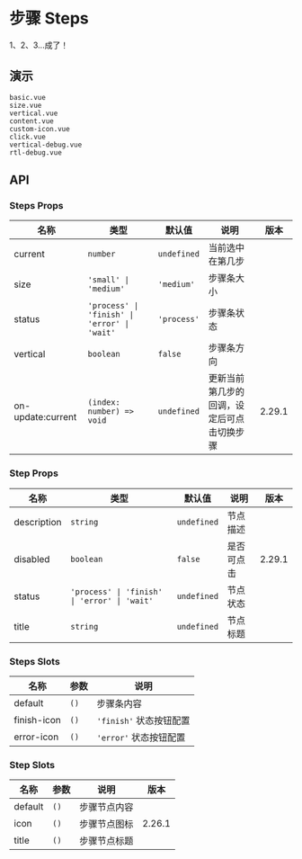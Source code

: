 # 步骤 Steps

<!--single-column-->

1、2、3...成了！

## 演示

```demo
basic.vue
size.vue
vertical.vue
content.vue
custom-icon.vue
click.vue
vertical-debug.vue
rtl-debug.vue
```

## API

### Steps Props

| 名称 | 类型 | 默认值 | 说明 | 版本 |
| --- | --- | --- | --- | --- |
| current | `number` | `undefined` | 当前选中在第几步 |  |
| size | `'small' \| 'medium'` | `'medium'` | 步骤条大小 |  |
| status | `'process' \| 'finish' \| 'error' \| 'wait'` | `'process'` | 步骤条状态 |  |
| vertical | `boolean` | `false` | 步骤条方向 |  |
| on-update:current | `(index: number) => void` | `undefined` | 更新当前第几步的回调，设定后可点击切换步骤 | 2.29.1 |

### Step Props

| 名称 | 类型 | 默认值 | 说明 | 版本 |
| --- | --- | --- | --- | --- |
| description | `string` | `undefined` | 节点描述 |  |
| disabled | `boolean` | `false` | 是否可点击 | 2.29.1 |
| status | `'process' \| 'finish' \| 'error' \| 'wait'` | `undefined` | 节点状态 |  |
| title | `string` | `undefined` | 节点标题 |  |

### Steps Slots

| 名称        | 参数 | 说明                    |
| ----------- | ---- | ----------------------- |
| default     | `()` | 步骤条内容              |
| finish-icon | `()` | `'finish'` 状态按钮配置 |
| error-icon  | `()` | `'error'` 状态按钮配置  |

### Step Slots

| 名称    | 参数 | 说明         | 版本   |
| ------- | ---- | ------------ | ------ |
| default | `()` | 步骤节点内容 |        |
| icon    | `()` | 步骤节点图标 | 2.26.1 |
| title   | `()` | 步骤节点标题 |        |
